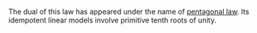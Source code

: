 The dual of this law has appeared under the name of [pentagonal law](https://arxiv.org/abs/1907.06635).  Its idempotent linear models involve primitive tenth roots of unity.
